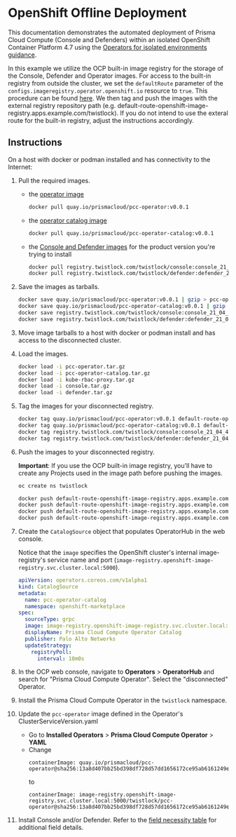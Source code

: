 # OpenShift Offline Deployment

This documentation demonstrates the automated deployment of Prisma Cloud Compute (Console and Defenders) within an isolated OpenShift Container Platform 4.7 using the [Operators for isolated environments guidance](https://cloud.redhat.com/blog/is-your-operator-air-gap-friendly?extIdCarryOver=true&sc_cid=701600000006NHXAA2).

In this example we utilize the OCP built-in image registry for the storage of the Console, Defender and Operator images.
For access to the built-in registry from outside the cluster, we set the `defaultRoute` parameter of the `configs.imageregistry.operator.openshift.io` resource to `true`.
This procedure can be found [here](https://docs.openshift.com/container-platform/4.7/registry/securing-exposing-registry.html).
We then tag and push the images with the external registry repository path (e.g. default-route-openshift-image-registry.apps.example.com/twistlock).
If you do not intend to use the exteral route for the built-in registry, adjust the instructions accordingly.

## Instructions
On a host with docker or podman installed and has connectivity to the Internet:
1. Pull the required images.
    - the [operator image](https://quay.io/repository/prismacloud/pcc-operator) 
        ```bash
        docker pull quay.io/prismacloud/pcc-operator:v0.0.1
        ```
    - the [operator catalog image](https://quay.io/repository/prismacloud/pcc-operator-catalog)
        ```bash
        docker pull quay.io/prismacloud/pcc-operator-catalog:v0.0.1
        ```
    
    - the [Console and Defender images](https://docs.prismacloudcompute.com/docs/compute_edition/install/twistlock_container_images.html) for the product version you're trying to install
        ```bash
        docker pull registry.twistlock.com/twistlock/console:console_21_04_439
        docker pull registry.twistlock.com/twistlock/defender:defender_21_04_439
        ```

2. Save the images as tarballs.
    ```bash
    docker save quay.io/prismacloud/pcc-operator:v0.0.1 | gzip > pcc-operator.tar.gz
    docker save quay.io/prismacloud/pcc-operator-catalog:v0.0.1 | gzip > pcc-operator-catalog.tar.gz
    docker save registry.twistlock.com/twistlock/console:console_21_04_439 | gzip > console.tar.gz
    docker save registry.twistlock.com/twistlock/defender:defender_21_04_439 | gzip > defender.tar.gz
    ```

3. Move image tarballs to a host with docker or podman install and has access to the disconnected cluster.

4. Load the images.
    ```bash
    docker load -i pcc-operator.tar.gz
    docker load -i pcc-operator-catalog.tar.gz
    docker load -i kube-rbac-proxy.tar.gz
    docker load -i console.tar.gz
    docker load -i defender.tar.gz
    ```

5. Tag the images for your disconnected registry.
    ```bash
    docker tag quay.io/prismacloud/pcc-operator:v0.0.1 default-route-openshift-image-registry.apps.example.com/twistlock/pcc-operator:v0.0.1
    docker tag quay.io/prismacloud/pcc-operator-catalog:v0.0.1 default-route-openshift-image-registry.apps.example.com/openshift-marketplace/pcc-operator-catalog:v0.0.1
    docker tag registry.twistlock.com/twistlock/console:console_21_04_439 default-route-openshift-image-registry.apps.example.com/twistlock/console:console_21_04_439
    docker tag registry.twistlock.com/twistlock/defender:defender_21_04_439 default-route-openshift-image-registry.apps.example.com/twistlock/defender:defender_21_04_439
    ```
6. Push the images to your disconnected registry.
    
    **Important**: If you use the OCP built-in image registry, you'll have to create any Projects used in the image path before pushing the images.
    ```bash
    oc create ns twistlock
    ```
    ```bash
    docker push default-route-openshift-image-registry.apps.example.com/twistlock/pcc-operator:v0.0.1
    docker push default-route-openshift-image-registry.apps.example.com/openshift-marketplace/pcc-operator-catalog:v0.0.1
    docker push default-route-openshift-image-registry.apps.example.com/twistlock/console:console_21_04_439
    docker push default-route-openshift-image-registry.apps.example.com/twistlock/defender:defender_21_04_439
    ```

7. Create the `CatalogSource` object that populates OperatorHub in the web console.

    Notice that the `image` specifies the OpenShift cluster's internal image-registry's service name and port (`image-registry.openshift-image-registry.svc.cluster.local:5000`).

    ```yaml
    apiVersion: operators.coreos.com/v1alpha1
    kind: CatalogSource
    metadata:
      name: pcc-operator-catalog
      namespace: openshift-marketplace
    spec:
      sourceType: grpc
      image: image-registry.openshift-image-registry.svc.cluster.local:5000/openshift-marketplace/pcc-operator-catalog
      displayName: Prisma Cloud Compute Operator Catalog
      publisher: Palo Alto Networks
      updateStrategy:
        registryPoll:
          interval: 10m0s
    ```

5. In the OCP web console, navigate to **Operators** > **OperatorHub** and search for "Prisma Cloud Compute Operator".
Select the "disconnected" Operator.

6. Install the Prisma Cloud Compute Operator in the `twistlock` namespace.
    
7. Update the `pcc-operator` image defined in the Operator's ClusterServiceVersion.yaml 
    - Go to **Installed Operators** > **Prisma Cloud Compute Operator** > **YAML** 
    - Change 
        ```
        containerImage: quay.io/prismacloud/pcc-operator@sha256:13a8d407bb25bd398df728d57dd1656172ce95ab6161249ef37de0cc4421c2e6
        ``` 
        to
        ```
        containerImage: image-registry.openshift-image-registry.svc.cluster.local:5000/twistlock/pcc-operator@sha256:13a8d407bb25bd398df728d57dd1656172ce95ab6161249ef37de0cc4421c2e6
        ``` 
    
8. Install Console and/or Defender.
Refer to the [field necessity table](readme.md) for additional field details.
